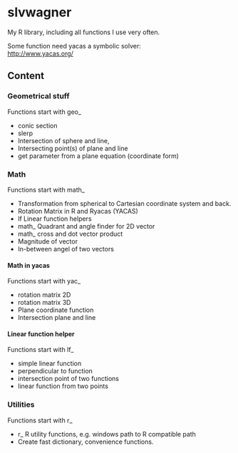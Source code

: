 # slvwagner
My R library, including all functions I use very often.

Some function need yacas a symbolic solver: \
http://www.yacas.org/

## Content

### Geometrical stuff 
Functions start with geo_

-   conic section 
-   slerp 
-   Intersection of sphere and line, 
-   Intersecting point(s) of plane and line
-   get parameter from a plane equation (coordinate form)

### Math 
Functions start with math_

-   Transformation from spherical to Cartesian coordinate system and back. 
-   Rotation Matrix in R and Ryacas (YACAS)
-   lf Linear function helpers 
-   math_ Quadrant and angle finder for 2D vector
-   math_ cross and dot vector product
-   Magnitude of vector 
-   In-between angel of two vectors

#### Math in yacas 
Functions start with yac_

-   rotation matrix 2D
-   rotation matrix 3D
-   Plane coordinate function
-   Intersection plane and line

#### Linear function helper
Functions start with lf_

- simple linear function 
- perpendicular to function 
- intersection point of two functions
- linear function from two points

### Utilities
Functions start with r_

-   r_ R utility functions, e.g. windows path to R compatible path
-   Create fast dictionary, convenience functions.


